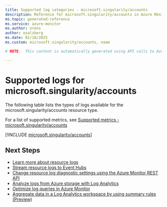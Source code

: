 ```yaml
---
title: Supported log categories - microsoft.singularity/accounts
description: Reference for microsoft.singularity/accounts in Azure Monitor Logs.
ms.topic: generated-reference
ms.service: azure-monitor
ms.author: orens
author: osalzberg
ms.date: 02/18/2025
ms.custom: microsoft.singularity/accounts, naam

# NOTE:  This content is automatically generated using API calls to Azure. Any edits made on these files will be overwritten in the next run of the script. 

---
```





# Supported logs for microsoft.singularity/accounts  
The following table lists the types of logs available for the microsoft.singularity/accounts resource type.
  
  
  
For a list of supported metrics, see [Supported metrics - microsoft.singularity/accounts](../supported-metrics/microsoft-singularity-accounts-metrics.md)  
  

  
[!INCLUDE [microsoft.singularity/accounts](~/reusable-content/ce-skilling/azure/includes/azure-monitor/reference/logs/microsoft-singularity-accounts-logs-include.md)]  
  

## Next Steps

* [Learn more about resource logs](/azure/azure-monitor/essentials/platform-logs-overview)
* [Stream resource logs to Event Hubs](/azure/azure-monitor/essentials/resource-logs#send-to-azure-event-hubs)
* [Change resource log diagnostic settings using the Azure Monitor REST API](/rest/api/monitor/diagnosticsettings)
* [Analyze logs from Azure storage with Log Analytics](/azure/azure-monitor/essentials/resource-logs#send-to-log-analytics-workspace)
* [Optimize log queries in Azure Monitor](/azure/azure-monitor/logs/query-optimization)
* [Aggregate data in a Log Analytics workspace by using summary rules (Preview)](/azure/azure-monitor/logs/summary-rules)